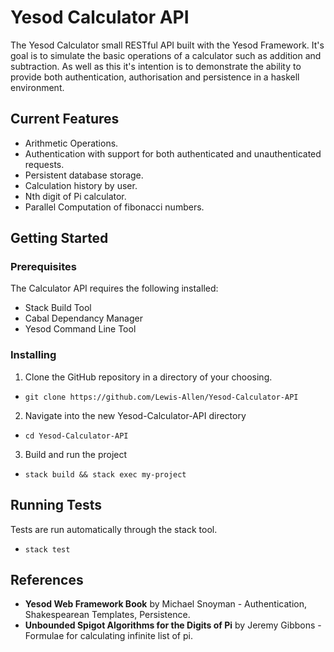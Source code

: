 # Yesod Calculator API

The Yesod Calculator small RESTful API built with the Yesod Framework. It's goal is to simulate the basic operations of a calculator such as addition and subtraction. As well as this it's intention is to demonstrate the ability to provide both authentication, authorisation and persistence in a haskell environment.
 
## Current Features
- Arithmetic Operations.
- Authentication with support for both authenticated and unauthenticated requests.
- Persistent database storage. 
- Calculation history by user. 
- Nth digit of Pi calculator. 
- Parallel Computation of fibonacci numbers.

## Getting Started 

### Prerequisites

The Calculator API requires the following installed:
* Stack Build Tool 
* Cabal Dependancy Manager
* Yesod Command Line Tool

### Installing

1. Clone the GitHub repository in a directory of your choosing.
  * `git clone https://github.com/Lewis-Allen/Yesod-Calculator-API`
2. Navigate into the new Yesod-Calculator-API directory
  * `cd Yesod-Calculator-API`
3. Build and run the project
  * `stack build && stack exec my-project`

## Running Tests
Tests are run automatically through the stack tool.
  * `stack test`

## References

* __Yesod Web Framework Book__ by Michael Snoyman - Authentication, Shakespearean Templates, Persistence.
* __Unbounded Spigot Algorithms for the Digits of Pi__ by Jeremy Gibbons - Formulae for calculating infinite list of pi. 